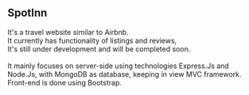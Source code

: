 <h2>SpotInn</h2>
It's a travel website similar to Airbnb.
<br>
It currently has functionality of listings and reviews, <br> It's still under development and will be completed soon.
<br><br>
It mainly focuses on server-side using technologies Express.Js and Node.Js, with MongoDB as database, keeping in view MVC framework.
<br>
Front-end is done using Bootstrap.